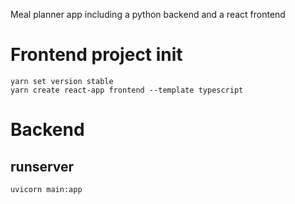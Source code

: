 Meal planner app including a python backend and a react frontend

# Frontend project init

```shell
yarn set version stable
yarn create react-app frontend --template typescript
```

# Backend

## runserver 

```shell
uvicorn main:app
```
